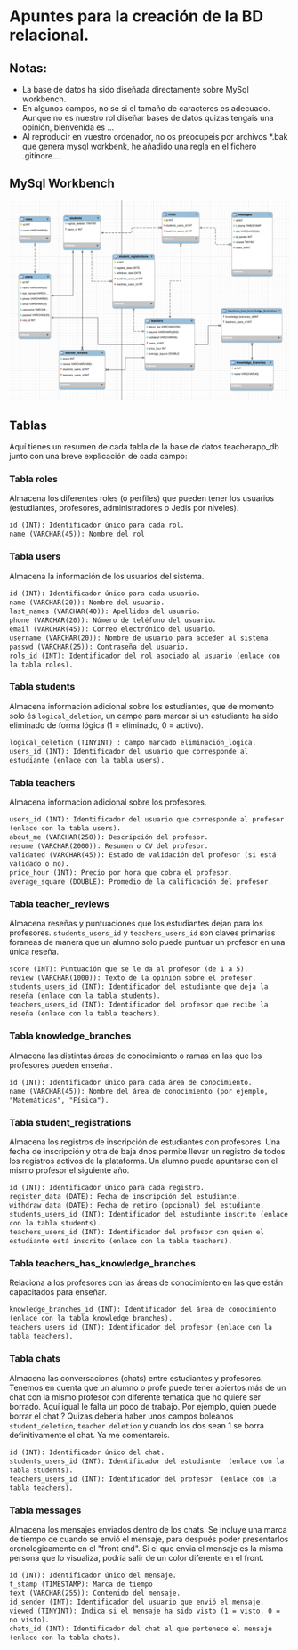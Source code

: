# Apuntes para la creación de la BD relacional.

## Notas:
- La base de datos ha sido diseñada directamente sobre MySql workbench.
- En algunos campos, no se si el tamaño de caracteres es adecuado. Aunque no es nuestro rol diseñar bases de datos quizas tengais una opinión, bienvenida es ...
- Al reproducir en vuestro ordenador, no os preocupeis por archivos *.bak que genera mysql workbenk, he añadido una regla en el fichero .gitinore....

## MySql Workbench
![imagen](./teachersapp_mysql.png)

## Tablas
Aquí tienes un resumen de cada tabla de la base de datos teacherapp_db junto con una breve explicación de cada campo:

### Tabla roles
Almacena los diferentes roles (o perfiles) que pueden tener los usuarios (estudiantes, profesores, administradores o Jedis por niveles).
 
```
id (INT): Identificador único para cada rol.
name (VARCHAR(45)): Nombre del rol
``` 
### Tabla users
Almacena la información de los usuarios del sistema.
 ```
id (INT): Identificador único para cada usuario.
name (VARCHAR(20)): Nombre del usuario.
last_names (VARCHAR(40)): Apellidos del usuario.
phone (VARCHAR(20)): Número de teléfono del usuario.
email (VARCHAR(45)): Correo electrónico del usuario.
username (VARCHAR(20)): Nombre de usuario para acceder al sistema.
passwd (VARCHAR(25)): Contraseña del usuario.
rols_id (INT): Identificador del rol asociado al usuario (enlace con la tabla roles).
```

### Tabla students
 Almacena información adicional sobre los estudiantes, que de momento solo és `logical_deletion`, un campo para marcar si un estudiante ha sido eliminado de forma lógica (1 = eliminado, 0 = activo).
``` 
logical_deletion (TINYINT) : campo marcado eliminación_logica.
users_id (INT): Identificador del usuario que corresponde al estudiante (enlace con la tabla users).
```

### Tabla teachers
 Almacena información adicional sobre los profesores.
``` 
users_id (INT): Identificador del usuario que corresponde al profesor (enlace con la tabla users).
about_me (VARCHAR(250)): Descripción del profesor.
resume (VARCHAR(2000)): Resumen o CV del profesor.
validated (VARCHAR(45)): Estado de validación del profesor (si está validado o no).
price_hour (INT): Precio por hora que cobra el profesor.
average_square (DOUBLE): Promedio de la calificación del profesor.
```

### Tabla teacher_reviews
Almacena reseñas y puntuaciones que los estudiantes dejan para los profesores. `students_users_id` y `teachers_users_id` son claves primarias foraneas de manera que un alumno solo puede puntuar un profesor en una única reseña.
```
score (INT): Puntuación que se le da al profesor (de 1 a 5).
review (VARCHAR(1000)): Texto de la opinión sobre el profesor.
students_users_id (INT): Identificador del estudiante que deja la reseña (enlace con la tabla students).
teachers_users_id (INT): Identificador del profesor que recibe la reseña (enlace con la tabla teachers).
```

### Tabla knowledge_branches
Almacena las distintas áreas de conocimiento o ramas en las que los profesores pueden enseñar.
``` 
id (INT): Identificador único para cada área de conocimiento.
name (VARCHAR(45)): Nombre del área de conocimiento (por ejemplo, "Matemáticas", "Física").
```

### Tabla student_registrations
Almacena los registros de inscripción de estudiantes con profesores. Una fecha de inscripción y otra de baja dnos permite llevar un registro de todos los registros activos de la plataforma. Un alumno puede apuntarse con el mismo profesor el siguiente año. 
``` 
id (INT): Identificador único para cada registro.
register_data (DATE): Fecha de inscripción del estudiante.
withdraw_data (DATE): Fecha de retiro (opcional) del estudiante.
students_users_id (INT): Identificador del estudiante inscrito (enlace con la tabla students).
teachers_users_id (INT): Identificador del profesor con quien el estudiante está inscrito (enlace con la tabla teachers).
``` 
### Tabla teachers_has_knowledge_branches
Relaciona a los profesores con las áreas de conocimiento en las que están capacitados para enseñar.
``` 
knowledge_branches_id (INT): Identificador del área de conocimiento (enlace con la tabla knowledge_branches).
teachers_users_id (INT): Identificador del profesor (enlace con la tabla teachers).
```
### Tabla chats
Almacena las conversaciones (chats) entre estudiantes y profesores. Tenemos en cuenta que un alumno o profe puede tener abiertos más de un chat con la mismo profesor con diferente tematica que no quiere ser borrado. Aquí igual le falta un poco de trabajo. Por ejemplo, quien puede borrar el chat ? Quizas deberia haber unos campos boleanos `student_deletion`,  `teacher deletion` y cuando los dos sean 1 se borra definitivamente el chat. Ya me comentareis.
```
id (INT): Identificador único del chat.
students_users_id (INT): Identificador del estudiante  (enlace con la tabla students).
teachers_users_id (INT): Identificador del profesor  (enlace con la tabla teachers).
```

### Tabla messages
Almacena los mensajes enviados dentro de los chats. Se incluye una marca de tiempo de cuando se envió el mensaje, para después poder presentarlos cronologicamente en el "front end". Si el que envia el mensaje es la misma persona que lo visualiza, podria salir de un color diferente en el front.
``` 
id (INT): Identificador único del mensaje.
t_stamp (TIMESTAMP): Marca de tiempo 
text (VARCHAR(255)): Contenido del mensaje.
id_sender (INT): Identificador del usuario que envió el mensaje.
viewed (TINYINT): Indica si el mensaje ha sido visto (1 = visto, 0 = no visto).
chats_id (INT): Identificador del chat al que pertenece el mensaje (enlace con la tabla chats).
```